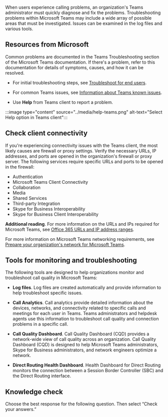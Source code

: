 When users experience calling problems, an organization's Teams administrator must quickly diagnose and fix the problems. Troubleshooting problems within Microsoft Teams may include a wide array of possible areas that must be investigated. Issues can be examined in the log files and various tools. 

## Resources from Microsoft

Common problems are documented in the Teams Troubleshooting section of the Microsoft Teams documentation. If there's a problem, refer to this documentation for details of symptoms, causes, and how it can be resolved.

* For initial troubleshooting steps, see [Troubleshoot for end users](https://support.microsoft.com/office/troubleshoot-6fa7c08a-6fd4-47a0-b275-90a5f60f1df9?azure-portal=true).

* For common Teams issues, see [Information about Teams known issues](/microsoftteams/troubleshoot/teams-welcome).

* Use **Help** from Teams client to report a problem.
  
‎:::image type="content" source="../media/help-teams.png" alt-text="Select Help option in Teams client":::

## Check client connectivity

If you're experiencing connectivity issues with the Teams client, the most likely causes are firewall or proxy settings. Verify the necessary URLs, IP addresses, and ports are opened in the organization's firewall or proxy server. The following services require specific URLs and ports to be opened in the firewall:

- Authentication
- Microsoft Teams Client Connectivity
- Collaboration
- Media
- Shared Services
- Third-party Integration
- Skype for Business Interoperability
- Skype for Business Client Interoperability

**Additional reading**. For more information on the URLs and IPs required for Microsoft Teams, see [Office 365 URLs and IP address ranges](/microsoft-365/enterprise/urls-and-ip-address-ranges).

For more information on Microsoft Teams networking requirements, see [Prepare your organization's network for Microsoft Teams](/microsoftteams/prepare-network). 

## Tools for monitoring and troubleshooting

The following tools are designed to help organizations monitor and troubleshoot call quality in Microsoft Teams:

* **Log files**. Log files are created automatically and provide information to help troubleshoot specific issues.

* **Call Analytics**. Call analytics provide detailed information about the devices, networks, and connectivity related to  specific calls and meetings for each user in Teams. Teams administrators and helpdesk agents use this information to troubleshoot call quality and connection problems in a specific call.

* **Call Quality Dashboard**. Call Quality Dashboard (CQD) provides a network-wide view of call quality across an organization. Call Quality Dashboard (CQD) is designed to help Microsoft Teams administrators, Skype for Business administrators, and network engineers optimize a network. 

* **Direct Routing Health Dashboard**. Health Dashboard for Direct Routing monitors the connection between a Session Border Controller (SBC) and the Direct Routing interface. 


## Knowledge check

Choose the best response for the following question. Then select “Check your answers.”